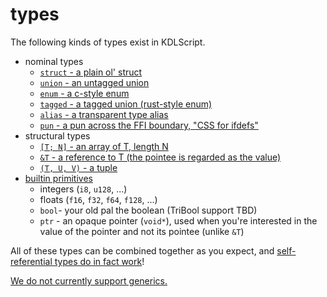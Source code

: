 # types

The following kinds of types exist in KDLScript.

* nominal types
    * [`struct` - a plain ol' struct](./struct.md)
    * [`union` - an untagged union](./union.md)
    * [`enum` - a c-style enum](./enum.md)
    * [`tagged` - a tagged union (rust-style enum)](./tagged.md)
    * [`alias` - a transparent type alias](./alias.md)
    * [`pun` - a pun across the FFI boundary, "CSS for ifdefs"](./pun.md)
* structural types
    * [`[T; N]` - an array of T, length N](./arrays.md)
    * [`&T` - a reference to T (the pointee is regarded as the value)](./refs.md)
    * [`(T, U, V)` - a tuple](./tuples.md)
* [builtin primitives](./primitives.md)
    * integers (`i8`, `u128`, ...)
    * floats (`f16`, `f32`, `f64`, `f128`, ...)
    * `bool`- your old pal the boolean (TriBool support TBD)
    * `ptr` - an opaque pointer (`void*`), used when you're interested in the value of the pointer and not its pointee (unlike `&T`)

All of these types can be combined together as you expect, and [self-referential types do in fact work](https://github.com/Gankra/abi-cafe/blob/main/include/tests/procgen/fancy/IntrusiveList.procgen.kdl)!

[We do not currently support generics.](https://github.com/Gankra/abi-cafe/issues/50)
